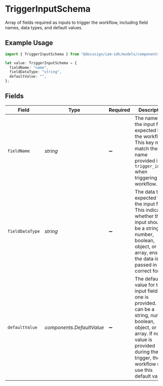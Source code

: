 # TriggerInputSchema

Array of fields required as inputs to trigger the workflow, including field names, data types, and default values.

## Example Usage

```typescript
import { TriggerInputSchema } from "@docusign/iam-sdk/models/components";

let value: TriggerInputSchema = {
  fieldName: "name",
  fieldDataType: "string",
  defaultValue: "",
};
```

## Fields

| Field                                                                                                                                                                                                    | Type                                                                                                                                                                                                     | Required                                                                                                                                                                                                 | Description                                                                                                                                                                                              | Example                                                                                                                                                                                                  |
| -------------------------------------------------------------------------------------------------------------------------------------------------------------------------------------------------------- | -------------------------------------------------------------------------------------------------------------------------------------------------------------------------------------------------------- | -------------------------------------------------------------------------------------------------------------------------------------------------------------------------------------------------------- | -------------------------------------------------------------------------------------------------------------------------------------------------------------------------------------------------------- | -------------------------------------------------------------------------------------------------------------------------------------------------------------------------------------------------------- |
| `fieldName`                                                                                                                                                                                              | *string*                                                                                                                                                                                                 | :heavy_minus_sign:                                                                                                                                                                                       | The name of the input field expected by the workflow. This key must match the name<br/>provided in the `trigger_inputs` when triggering the workflow.<br/>                                               | name                                                                                                                                                                                                     |
| `fieldDataType`                                                                                                                                                                                          | *string*                                                                                                                                                                                                 | :heavy_minus_sign:                                                                                                                                                                                       | The data type expected for the input field. This indicates whether the input should<br/>be a string, number, boolean, object, or array, ensuring the data is passed in the<br/>correct format.<br/>      | string                                                                                                                                                                                                   |
| `defaultValue`                                                                                                                                                                                           | *components.DefaultValue*                                                                                                                                                                                | :heavy_minus_sign:                                                                                                                                                                                       | The default value for the input field if one is provided. This can be a string, number,<br/>boolean, object, or array. If no value is provided during the trigger, the workflow may<br/>use this default value.<br/> |                                                                                                                                                                                                          |